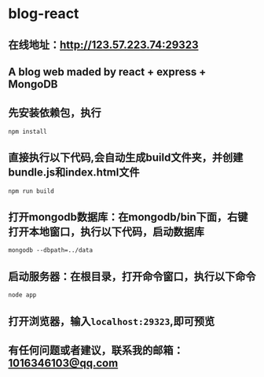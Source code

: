 ﻿# blog-react
## 在线地址：http://123.57.223.74:29323
## A blog web maded by react + express + MongoDB
## 先安装依赖包，执行
```
npm install
```

## 直接执行以下代码,会自动生成build文件夹，并创建bundle.js和index.html文件
```
npm run build
```
## 打开mongodb数据库：在mongodb/bin下面，右键打开本地窗口，执行以下代码，启动数据库
```
mongodb --dbpath=../data
```
## 启动服务器：在根目录，打开命令窗口，执行以下命令

```
node app
```
## 打开浏览器，输入`localhost:29323`,即可预览

## 有任何问题或者建议，联系我的邮箱：1016346103@qq.com





